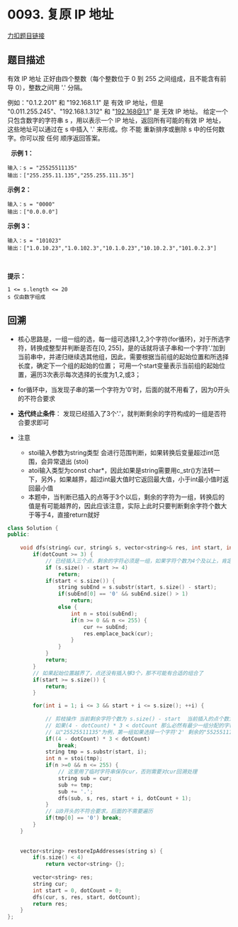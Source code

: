 <p id="复原IP地址"></p>

# 0093. 复原 IP 地址  

[力扣题目链接](https://leetcode-cn.com/problems/restore-ip-addresses/)  



## 题目描述  

有效 IP 地址 正好由四个整数（每个整数位于 0 到 255 之间组成，且不能含有前导 0），整数之间用 '.' 分隔。

例如："0.1.2.201" 和 "192.168.1.1" 是 有效 IP 地址，但是 "0.011.255.245"、"192.168.1.312" 和 "192.168@1.1" 是 无效 IP 地址。
给定一个只包含数字的字符串 s ，用以表示一个 IP 地址，返回所有可能的有效 IP 地址，这些地址可以通过在 s 中插入 '.' 来形成。你 不能 重新排序或删除 s 中的任何数字。你可以按 任何 顺序返回答案。

 
**示例 1：**

    输入：s = "25525511135"
    输出：["255.255.11.135","255.255.111.35"]

**示例 2：**

    输入：s = "0000"
    输出：["0.0.0.0"]

**示例 3：**

    输入：s = "101023"
    输出：["1.0.10.23","1.0.102.3","10.1.0.23","10.10.2.3","101.0.2.3"]
 

**提示：**

    1 <= s.length <= 20
    s 仅由数字组成



## 回溯  

* 核心思路是，一组一组的选，每一组可选择1,2,3个字符(for循环)，对于所选字符，转换成整型并判断是否在[0, 255]，是的话就将该子串和一个字符'.'加到当前串中，并递归继续选其他组，因此，需要根据当前组的起始位置和所选择长度，确定下一个组的起始的位置； 可用一个start变量表示当前组的起始位置，遍历3次表示每次选择的长度为1,2,或3；
* for循环中，当发现子串的第一个字符为'0'时，后面的就不用看了，因为0开头的不符合要求 

* **迭代终止条件**： 发现已经插入了3个'.'，就判断剩余的字符构成的一组是否符合要求即可 


* 注意 
    * stoi输入参数为string类型   会进行范围判断，如果转换后变量超过int范围，会异常退出 (stoi)
    * atoi输入类型为const char*，因此如果是string需要用c_str()方法转一下，另外，如果越界，超过int最大值时它返回最大值，小于int最小值时返回最小值  
    * 本题中，当判断已插入的点等于3个以后，剩余的字符为一组，转换后的值是有可能越界的，因此应该注意，实际上此时只要判断剩余字符个数大于等于4，直接return就好


```cpp
class Solution {
public:
    
    void dfs(string& cur, string& s, vector<string>& res, int start, int dotCount) {
        if(dotCount >= 3) {
            // 已经插入三个点，剩余的字符必须是一组，如果字符个数为4个及以上，肯定不符合( stoi() 会进行范围检查，如果超过int范围会异常 )
            if (s.size() - start >= 4)
			    return;
            if(start < s.size()) {
                string subEnd = s.substr(start, s.size() - start);
                if(subEnd[0] == '0' && subEnd.size() > 1)
                    return;
                else {
                    int n = stoi(subEnd);
                    if(n >= 0 && n <= 255) {
                        cur += subEnd;
                        res.emplace_back(cur);
                    }
                }
            }
            return;
        }   
        // 如果起始位置越界了，点还没有插入够3个，那不可能有合适的组合了 
        if(start >= s.size()) {
            return;
        }     

        for(int i = 1; i <= 3 && start + i <= s.size(); ++i) {
            
            // 剪枝操作 当前剩余字符个数为 s.size() - start  当前插入的点个数为dotCount  则剩余的字符应该分配给 (4 - dotCount)组 
            // 如果(4 - dotCount) * 3 < dotCount 那么必然有最少一组分配的字符个数大于等于4，因此这种情况直接剪枝掉
            // 以"25525511135"为例，第一组如果选择一个字符'2' 剩余的"5525511135"分配给三组，必然有一组字符个数大于等于4
            if((4 - dotCount) * 3 < dotCount)
                break;
            string tmp = s.substr(start, i);
            int n = stoi(tmp);
            if(n >=0 && n <= 255) {
                // 这里用了临时字符串保存cur，否则需要对cur回溯处理  
                string sub = cur;
                sub += tmp;
                sub += '.';
                dfs(sub, s, res, start + i, dotCount + 1);
            }
            // 以0开头的不符合要求，后面的不需要遍历
            if(tmp[0] == '0') break;
        }
    }
    
    
    vector<string> restoreIpAddresses(string s) {
        if(s.size() < 4)
            return vector<string> {};
        
        vector<string> res;
        string cur;
        int start = 0, dotCount = 0;
        dfs(cur, s, res, start, dotCount);
        return res;
    }
};
```



